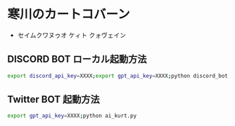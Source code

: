 # 寒川のカートコバーン
- セイムクワヌゥオ ケィト クォヴェイン

## DISCORD BOT ローカル起動方法
```bash
export discord_api_key=XXXX;export gpt_api_key=XXXX;python discord_bot.py
```

## Twitter BOT 起動方法
```bash
export gpt_api_key=XXXX;python ai_kurt.py
```

